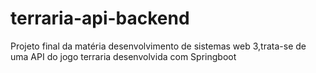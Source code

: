 # terraria-api-backend
Projeto final da matéria desenvolvimento de sistemas web 3,trata-se de uma API do jogo terraria desenvolvida com Springboot
